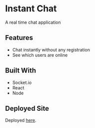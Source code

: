 # Instant Chat
A real time chat application

## Features
-   Chat instantly without any registration
-   See which users are online

## Built With

* Socket.io
* React
* Node

## Deployed Site

Deployed [here](https://instant-chat.netlify.app/).

